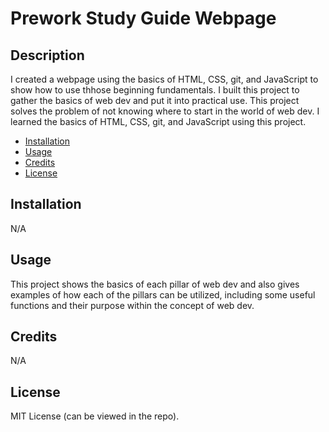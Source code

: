 # Prework Study Guide Webpage

## Description 
I created a webpage using the basics of HTML, CSS, git, and JavaScript to show how to use thhose beginning fundamentals. I built this project to gather the basics of web dev and put it into practical use. This project solves the problem of not knowing where to start in the world of web dev. I learned the basics of HTML, CSS, git, and JavaScript using this project.

- [Installation](#installation)
- [Usage](#usage)
- [Credits](#credits)
- [License](#license)

## Installation

N/A

## Usage

This project shows the basics of each pillar of web dev and also gives examples of how each of the pillars can be utilized, including some useful functions and their purpose within the concept of web dev.

## Credits

N/A

## License

MIT License (can be viewed in the repo).
